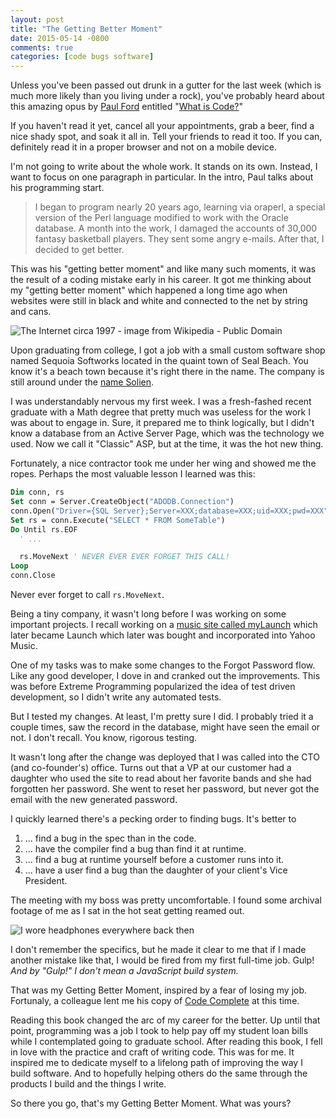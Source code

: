```yaml
---
layout: post
title: "The Getting Better Moment"
date: 2015-05-14 -0800
comments: true
categories: [code bugs software]
---
```


Unless you've been passed out drunk in a gutter for the last week (which is much more likely than you living under a rock), you've probably heard about this amazing opus by [Paul Ford](https://twitter.com/ftrain) entitled "[What is Code?](http://www.bloomberg.com/graphics/2015-paul-ford-what-is-code/)"

If you haven't read it yet, cancel all your appointments, grab a beer, find a nice shady spot, and soak it all in. Tell your friends to read it too. If you can, definitely read it in a proper browser and not on a mobile device.

I'm not going to write about the whole work. It stands on its own. Instead, I want to focus on one paragraph in particular. In the intro, Paul talks about his programming start.

> I began to program nearly 20 years ago, learning via oraperl, a special version of the Perl language modified to work with the Oracle database. A month into the work, I damaged the accounts of 30,000 fantasy basketball players. They sent some angry e-mails. After that, I decided to get better.

This was his "getting better moment" and like many such moments, it was the result of a coding mistake early in his career. It got me thinking about my "getting better moment" which happened a long time ago when websites were still in black and white and connected to the net by string and cans.

![The Internet circa 1997 - image from Wikipedia - Public Domain](https://cloud.githubusercontent.com/assets/19977/8146357/9c0bb4ea-11e8-11e5-9706-43dd76ae6205.png)

Upon graduating from college, I got a job with a small custom software shop named Sequoia Softworks located in the quaint town of Seal Beach. You know it's a beach town because it's right there in the name. The company is still around under the [name Solien](https://solien.com).

I was understandably nervous my first week. I was a fresh-fashed recent graduate with a Math degree that pretty much was useless for the work I was about to engage in. Sure, it prepared me to think logically, but I didn't know a database from an Active Server Page, which was the technology we used. Now we call it "Classic" ASP, but at the time, it was the hot new thing.

Fortunately, a nice contractor took me under her wing and showed me the ropes. Perhaps the most valuable lesson I learned was this:

```vb
Dim conn, rs
Set conn = Server.CreateObject("ADODB.Connection")
conn.Open("Driver={SQL Server};Server=XXX;database=XXX;uid=XXX;pwd=XXX")
Set rs = conn.Execute("SELECT * FROM SomeTable")
Do Until rs.EOF
  ' ...

  rs.MoveNext ' NEVER EVER EVER FORGET THIS CALL!
Loop
conn.Close
```

Never ever forget to call `rs.MoveNext`.

Being a tiny company, it wasn't long before I was working on some important projects. I recall working on a [music site called myLaunch](http://solien.com/client-successes/Pages/launch-media.aspx) which later became Launch which later was bought and incorporated into Yahoo Music.

One of my tasks was to make some changes to the Forgot Password flow. Like any good developer, I dove in and cranked out the improvements. This was before Extreme Programming popularized the idea of test driven development, so I didn't write any automated tests.

But I tested my changes. At least, I'm pretty sure I did. I probably tried it a couple times, saw the record in the database, might have seen the email or not. I don't recall. You know, rigorous testing.

It wasn't long after the change was deployed that I was called into the CTO (and co-founder's) office. Turns out that a VP at our customer had a daughter who used the site to read about her favorite bands and she had forgotten her password. She went to reset her password, but never got the email with the new generated password.

I quickly learned there's a pecking order to finding bugs. It's better to

1. ... find a bug in the spec than in the code.
2. ... have the compiler find a bug than find it at runtime.
3. ... find a bug at runtime yourself before a customer runs into it.
4. ... have a user find a bug than the daughter of your client's Vice President.

The meeting with my boss was pretty uncomfortable. I found some archival footage of me as I sat in the hot seat getting reamed out.

![I wore headphones everywhere back then](https://cloud.githubusercontent.com/assets/19977/8146368/361c167e-11e9-11e5-8d24-e1aa1a7360bc.png)

I don't remember the specifics, but he made it clear to me that if I made another mistake like that, I would be fired from my first full-time job. Gulp! _And by "Gulp!" I don't mean a JavaScript build system._

That was my Getting Better Moment, inspired by a fear of losing my job. Fortunaly, a colleague lent me his copy of [Code Complete](http://www.amazon.com/gp/product/0735619670/ref=as_li_tl?ie=UTF8&camp=1789&creative=390957&creativeASIN=0735619670&linkCode=as2&tag=youvebeenhaac-20&linkId=RDVAZIUH22CSYWDA) at this time.

Reading this book changed the arc of my career for the better. Up until that point, programming was a job I took to help pay off my student loan bills while I contemplated going to graduate school. After reading this book, I fell in love with the practice and craft of writing code. This was for me. It inspired me to dedicate myself to a lifelong path of improving the way I build software. And to hopefully helping others do the same through the products I build and the things I write.

So there you go, that's my Getting Better Moment. What was yours?
